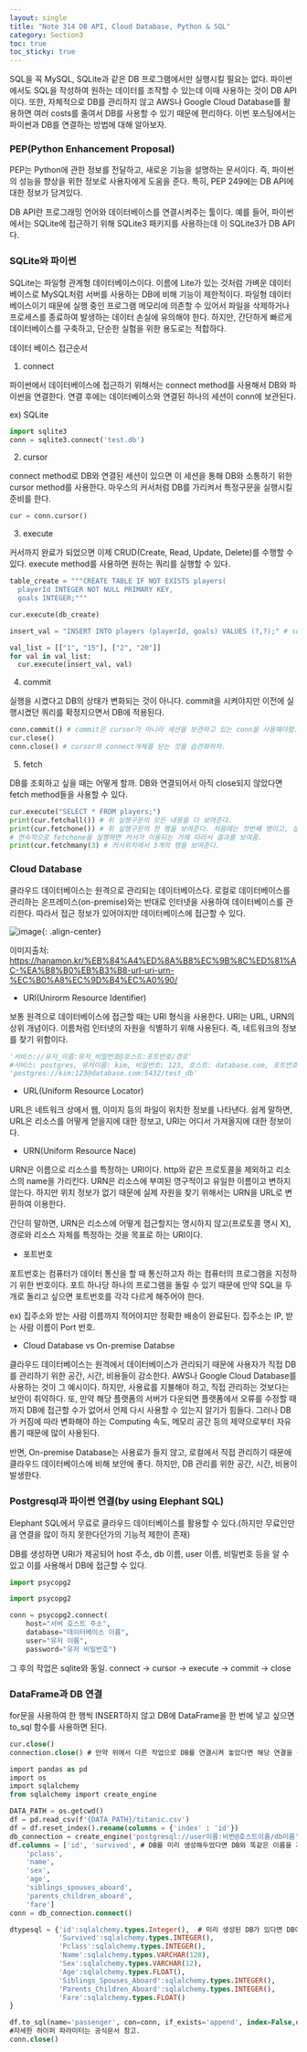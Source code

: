 ```yaml
---
layout: single
title: "Note 314 DB API, Cloud Database, Python & SQL"
category: Section3
toc: true
toc_sticky: true
---
```


SQL을 꼭 MySQL, SQLite과 같은 DB 프로그램에서만 실행시킬 필요는 없다. 파이썬에서도 SQL을 작성하여 원하는 데이터를 조작할 수 있는데 이때 사용하는 것이 DB API이다.
또한, 자체적으로 DB를 관리하지 않고 AWS나 Google Cloud Database를 활용하면 여러 costs를 줄여서 DB를 사용할 수 있기 때문에 편리하다. 이번 포스팅에서는 파이썬과 DB를 연결하는 방법에 
대해 알아보자.

### PEP(Python Enhancement Proposal)
PEP는 Python에 관한 정보를 전달하고, 새로운 기능을 설명하는 문서이다. 즉, 파이썬의 성능을 향상을 위한 정보로 사용자에게 도움을 준다. 특히, PEP 249에는 DB API에 대한 정보가 담겨있다.

DB API란 프로그래밍 언어와 데이터베이스를 연결시켜주는 툴이다. 예를 들어, 파이썬에서는 SQLite에 접근하기 위해 SQLite3 패키지를 사용하는데 이 SQLite3가 DB API다.

### SQLite와 파이썬 
SQLite는 파일형 관계형 데이터베이스이다. 이름에 Lite가 있는 것처럼 가벼운 데이터베이스로 MySQL처럼 서버를 사용하는 DB에 비해 기능이 제한적이다. 
파일형 데이터베이스이기 때문에 실행 중인 프로그램 메모리에 의존할 수 있어서 파일을 삭제하거나 프로세스를 종료하여 발생하는 데이터 손실에 유의해야 한다.
하지만, 간단하게 빠르게 데이터베이스를 구축하고, 단순한 실험을 위한 용도로는 적합하다.

데이터 베이스 접근순서

1) connect

파이썬에서 데이터베이스에 접근하기 위해서는 connect method를 사용해서 DB와 파이썬을 연결한다. 연결 후에는 데이터베이스와 연결된 하나의 세션이 conn에 보관된다.

ex) SQLite

```python
import sqlite3
conn = sqlite3.connect('test.db')
```

2) cursor

connect method로 DB와 연결된 세션이 있으면 이 세션을 통해 DB와 소통하기 위한 cursor method를 사용한다. 마우스의 커서처럼 DB를 가리켜서 특정구문을 실행시킬 준비를 한다.

```python
cur = conn.cursor()
```

3) execute

커서까지 완료가 되었으면 이제 CRUD(Create, Read, Update, Delete)를 수행할 수 있다. execute method를 사용하면 원하는 쿼리를 실행할 수 있다.

```python
table_create = """CREATE TABLE IF NOT EXISTS players(
  playerId INTEGER NOT NULL PRIMARY KEY,
  goals INTEGER;"""

cur.execute(db_create)

insert_val = "INSERT INTO players (playerId, goals) VALUES (?,?);" # sqlite에서는 ?을 사용하지만, sql에서는 %s를 사용한다.

val_list = [["1", "15"], ["2", "20"]]
for val in val_list:
  cur.execute(insert_val, val)
```

4) commit

실행을 시켰다고 DB의 상태가 변화되는 것이 아니다. commit을 시켜야지만 이전에 실행시켰던 쿼리를 확정지으면서 DB에 적용된다.

```python
conn.commit() # commit은 cursor가 아니라 세션을 보관하고 있는 conn을 사용해야함.
cur.close()
conn.close() # cursor와 connect개체를 닫는 것을 습관화하자.
```

5) fetch

DB를 조회하고 싶을 때는 어떻게 할까. DB와 연결되어서 아직 close되지 않았다면 fetch method들을 사용할 수 있다.

```python
cur.execute("SELECT * FROM players;")
print(cur.fetchall()) # 위 실행구문의 모든 내용을 다 보여준다.
print(cur.fetchone()) # 위 실행구문의 한 행을 보여준다. 처음에는 첫번째 행이고, 실행되고 나면 커서가 다음 행으로 이동해서 다음행을 보여준다.
# 연속적으로 fetchone을 실행하면 커서가 이동되는 거에 따라서 결과를 보여줌.
print(cur.fetchmany(3) # 커서위치에서 3개의 행을 보여준다.
```

### Cloud Database
클라우드 데이터베이스는 원격으로 관리되는 데이터베이스다. 로컬로 데이터베이스를 관리하는 온프레미스(on-premise)와는 반대로 인터넷을 사용하여 데이터베이스를 관리한다.
따라서 접근 정보가 있어야지만 데이터베이스에 접근할 수 있다.


![image](https://user-images.githubusercontent.com/97672187/161029568-afb8ebfe-5a1a-46e8-bd50-5c2f041e8f27.png){: .align-center}

이미지출처: https://hanamon.kr/%EB%84%A4%ED%8A%B8%EC%9B%8C%ED%81%AC-%EA%B8%B0%EB%B3%B8-url-uri-urn-%EC%B0%A8%EC%9D%B4%EC%A0%90/

- URI(Unirorm Resource Identifier)

보통 원격으로 데이터베이스에 접근할 때는 URI 형식을 사용한다. URI는 URL, URN의 상위 개념이다. 이름처럼 인터넷의 자원을 식별하기 위해 사용된다. 즉, 네트워크의 정보를 찾기 위함이다.

```python
'서비스://유저_이름:유저_비밀번호@호스트:포트번호/경로'
#서비스: postgres, 유저이름: kim, 비밀번호: 123, 호스트: database.com, 포트번호: 5432, 경로(DB 이름): test_db
'postgres://kim:123@database.com:5432/test_db'
```

- URL(Uniform Resource Locator)

URL은 네트워크 상에서 웹, 이미지 등의 파일이 위치한 정보를 나타낸다. 쉽게 말하면, URL은 리소스를 어떻게 얻을지에 대한 정보고, URI는 어디서 가져올지에 대한 정보이다.

- URN(Uniform Resource Nace)

URN은 이름으로 리소스를 특정하는 URI이다. http와 같은 프로토콜을 제외하고 리소스의 name을 가리킨다. URN은 리소스에 부여된 영구적이고 유일한 이름이고 변하지 않는다.
하지만 위치 정보가 없기 때문에 실제 자원을 찾기 위해서는 URN을 URL로 변환하여 이용한다.

간단히 말하면, URN은 리소스에 어떻게 접근할지는 명시하지 않고(프로토콜 명시 X), 경로와 리소스 자체를 특정하는 것을 목표로 하는 URI이다.

- 포트번호

포트번호는 컴퓨터가 데이터 통신을 할 때 통신하고자 하는 컴퓨터의 프로그램을 지정하기 위한 번호이다. 포트 하나당 하나의 프로그램을 돌릴 수 있기 때문에 만약 SQL을 두개로 돌리고 싶으면
포트번호를 각각 다르게 해주어야 한다.

ex) 집주소와 받는 사람 이름까지 적어야지만 정확한 배송이 완료된다. 집주소는 IP, 받는 사람 이름이 Port 번호.

- Cloud Database vs On-premise Databse

클라우드 데이터베이스는 원격에서 데이터베이스가 관리되기 때문에 사용자가 직접 DB를 관리하기 위한 공간, 시간, 비용들이 감소한다. AWS나 Google Cloud Database를 사용하는 것이 그 예시이다.
하지만, 사용료를 지불해야 하고, 직접 관리하는 것보다는 보안이 취약하다. 또, 만약 해당 플랫폼의 서버가 다운되면 플랫폼에서 오류를 수정할 때까지 DB에 접근할 수가 없어서 언제 다시 
사용할 수 있는지 알기가 힘들다. 그러나 DB가 커짐에 따라 변화해야 하는 Computing 속도, 메모리 공간 등의 제약으로부터 자유롭기 때문에 많이 사용된다.

반면, On-premise Database는 사용료가 들지 않고, 로컬에서 직접 관리하기 때문에 클라우드 데이터베이스에 비해 보안에 좋다. 하지만, DB 관리를 위한 공간, 시간, 비용이 발생한다.

### Postgresql과 파이썬 연결(by using Elephant SQL)
Elephant SQL에서 무료로 클라우드 데이터베이스를 활용할 수 있다.(하지만 무료인만큼 연결을 많이 하지 못한다던가의 기능적 제한이 존재)

DB를 생성하면 URI가 제공되어 host 주소, db 이름, user 이름, 비밀번호 등을 알 수 있고 이를 사용해서 DB에 접근할 수 있다.

```python
import psycopg2

import psycopg2

conn = psycopg2.connect(
    host="서버 호스트 주소",
    database="데이터베이스 이름",
    user="유저 이름",
    password="유저 비밀번호")
```

그 후의 작업은 sqlite와 동일. connect -> cursor -> execute -> commit -> close

### DataFrame과 DB 연결

for문을 사용하여 한 행씩 INSERT하지 않고 DB에 DataFrame을 한 번에 넣고 싶으면 to_sql 함수를 사용하면 된다.

```sql
cur.close()
connection.close() # 만약 위에서 다른 작업으로 DB를 연결시켜 놓았다면 해당 연결을 종료시키고 새로 열어서 작업해야 한다.

import pandas as pd
import os
import sqlalchemy
from sqlalchemy import create_engine

DATA_PATH = os.getcwd()
df = pd.read_csv(f'{DATA_PATH}/titanic.csv')
df = df.reset_index().rename(columns = {'index' : 'id'})
db_connection = create_engine('postgresql://user이름:비번@호스트이름/db이름')
df.columns = ['id', 'survived', # DB를 미리 생성해두었다면 DB와 똑같은 이름을 가진 변수를 만들어야한다.
    'pclass',
    'name',
    'sex',
    'age',
    'siblings_spouses_aboard',
    'parents_children_aboard',
    'fare']
conn = db_connection.connect()

dtypesql = {'id':sqlalchemy.types.Integer(),  # 미리 생성된 DB가 있다면 DB에 있는 변수의 타입과 똑같이 맞춰야한다.
            'Survived':sqlalchemy.types.INTEGER(),
            'Pclass':sqlalchemy.types.INTEGER(),
            'Name':sqlalchemy.types.VARCHAR(128),
            'Sex':sqlalchemy.types.VARCHAR(12),
            'Age':sqlalchemy.types.FLOAT(),
            'Siblings_Spouses_Aboard':sqlalchemy.types.INTEGER(),
            'Parents_Children_Aboard':sqlalchemy.types.INTEGER(),
            'Fare':sqlalchemy.types.FLOAT()
}

df.to_sql(name='passenger', con=conn, if_exists='append', index=False,dtype=dtypesql) #append를 사용하면 기존에 있는 DB에 새로운 행을 추가한다.
#자세한 하이퍼 파라미터는 공식문서 참고.
conn.close()
```
